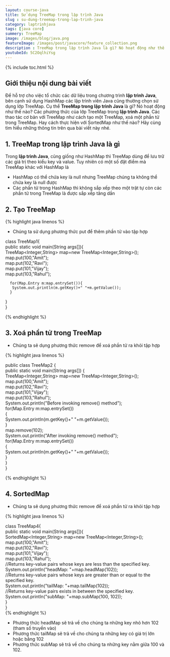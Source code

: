 ```yaml
---
layout: course-java
title: Sử dụng TreeMap trong lập trình Java
slug : su-dung-treemap-trong-lap-trinh-java
category: laptrinhjava
tags: [java core]
summery: TreeMap
image: /images/blog/java.png
featureImage: /images/post/javacore/feature_collection.png
description : TreeMap trong lập trình Java là gì? Nó hoạt động như thế nào? Các phương thức của lớp TreeMap trong lập trình Java. Các thao tác cơ bản với TreeMap như cách tạo một TreeMap, xoá một phần tử trong TreeMap. Hay cách thực hiện với SortedMap như thế nào? Hãy cùng tìm hiểu những thông tin trên qua bài viết này nhé. Với những chia sẻ lí thuyết kèm theo ví dụ minh hoạ, bài viết sẽ giúp bạn áp dụng ngay TreeMap vào thực hành lập trình.
youtubeId: 5C2OqlhiYsg
---
```


{% include toc.html %}

## **Giới thiệu nội dung bài viết**

Để hỗ trợ cho việc tổ chức các dữ liệu trong chương trình <b>lập trình Java</b>, bên cạnh sử dụng HashMap các lập trình viên Java cũng thường chọn sử dụng lớp TreeMap. 
Cụ thể <b>TreeMap trong lập trình Java</b> là gì? Nó hoạt động như thế nào? Các phương thức của lớp TreeMap trong <b>lập trình Java</b>. Các thao tác cơ bản với TreeMap như cách tạo một TreeMap, xoá một phần tử trong TreeMap. Hay cách thực hiện với SortedMap như thế nào? Hãy cùng tìm hiểu những thông tin trên qua bài viết này nhé. 


## **1. TreeMap trong lập trình Java là gì**

Trong <b>lập trình Java</b>, cũng giống như HashMap thì TreeMap dùng để lưu trữ các giá trị theo kiểu key và value. Tuy nhiên có một số đặt điểm mà TreeMap khác với HashMap là

+ HashMap có thể chứa key là null nhưng TreeMap chúng ta không thể chứa key là null được
+ Các phần tử trong HashMap thì không sắp xếp theo một trật tự còn các phần tử trong TreeMap là được sắp xếp tăng dần

## **2. Tạo TreeMap**

{% highlight java linenos %}

- Chúng ta sử dụng phương thức put để thêm phần tử vào tập hợp

class TreeMap1{  
 public static void main(String args[]){  
   TreeMap<Integer,String> map=new TreeMap<Integer,String>();    
      map.put(100,"Amit");    
      map.put(102,"Ravi");    
      map.put(101,"Vijay");    
      map.put(103,"Rahul");    
        
      for(Map.Entry m:map.entrySet()){    
       System.out.println(m.getKey()+" "+m.getValue());    
      }    
 }  
}  

{% endhighlight %}

## **3. Xoá phần tử trong TreeMap**

- Chúng ta sẽ dụng phương thức remove để xoá phần tử ra khỏi tập hợp

{% highlight java linenos %}

public class TreeMap2 {  
   public static void main(String args[]) {  
    TreeMap<Integer,String> map=new TreeMap<Integer,String>();    
      map.put(100,"Amit");    
      map.put(102,"Ravi");    
      map.put(101,"Vijay");    
      map.put(103,"Rahul");    
      System.out.println("Before invoking remove() method");  
      for(Map.Entry m:map.entrySet())  
      {  
          System.out.println(m.getKey()+" "+m.getValue());      
      }  
      map.remove(102);      
      System.out.println("After invoking remove() method");  
      for(Map.Entry m:map.entrySet())  
      {  
          System.out.println(m.getKey()+" "+m.getValue());      
      }  
      }  
}  

{% endhighlight %}

## **4. SortedMap**

- Chúng ta sẽ dụng phương thức remove để xoá phần tử ra khỏi tập hợp

{% highlight java linenos %}

class TreeMap4{  
 public static void main(String args[]){  
   SortedMap<Integer,String> map=new TreeMap<Integer,String>();    
      map.put(100,"Amit");    
      map.put(102,"Ravi");    
      map.put(101,"Vijay");    
      map.put(103,"Rahul");    
      //Returns key-value pairs whose keys are less than the specified key.  
      System.out.println("headMap: "+map.headMap(102));  
      //Returns key-value pairs whose keys are greater than or equal to the specified key.  
      System.out.println("tailMap: "+map.tailMap(102));  
      //Returns key-value pairs exists in between the specified key.  
      System.out.println("subMap: "+map.subMap(100, 102));    
 }  
}  
{% endhighlight %}

- Phương thức headMap sẽ trả về cho chúng ta những key nhỏ hơn 102 (tham số truyền vào)
- Phương thức tailMap sẽ trả về cho chúng ta những key có giá trị lớn hoặc bằng 102
- Phương thức subMap sẽ trả về cho chúng ta những key nằm giữa 100 và 102.






